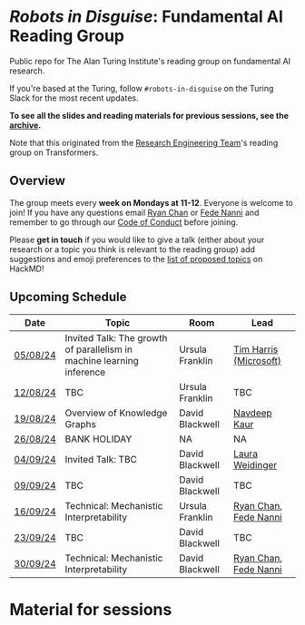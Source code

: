 # _Robots in Disguise_: Fundamental AI Reading Group

Public repo for The Alan Turing Institute's reading group on fundamental AI research.

If you're based at the Turing, follow `#robots-in-disguise` on the Turing Slack for the most recent updates.

**To see all the slides and reading materials for previous sessions, see the [archive](PREVIOUS.md).**

Note that this originated from the [Research Engineering Team](https://www.turing.ac.uk/research-engineering)'s reading group on Transformers.

## Overview

The group meets every <b>week on Mondays at 11-12</b>. Everyone is welcome to join! If you have any questions email [Ryan Chan](mailto:rchan@turing.ac.uk) or [Fede Nanni](mailto:fnanni@turing.ac.uk) and remember to go through our [Code of Conduct](CodeOfConduct.md) before joining.

Please **get in touch** if you would like to give a talk (either about your research or a topic you think is relevant to the reading group) add suggestions and emoji preferences to the [list of proposed topics](https://hackmd.io/4zHl_1G6Se-yumHTN48dqg?both) on HackMD!

## Upcoming Schedule

|Date | Topic | Room | Lead |
| --- | ----- | ---- | ---- |
| [05/08/24](#050824) | Invited Talk: The growth of parallelism in machine learning inference | Ursula Franklin | [Tim Harris (Microsoft)](https://timharris.uk/) |
| [12/08/24](#120824) | TBC | Ursula Franklin | TBC |
| [19/08/24](#190824) | Overview of Knowledge Graphs | David Blackwell |[Navdeep Kaur](https://www.turing.ac.uk/people/navdeep-kaur) |
| [26/08/24](#260824) | BANK HOLIDAY | NA | NA |
| [04/09/24](#020924) | Invited Talk: TBC | David Blackwell | [Laura Weidinger](https://scholar.google.com/citations?user=SFQLTCkAAAAJ&hl=en) |
| [09/09/24](#090924) | TBC | David Blackwell | TBC |
| [16/09/24](#160924) | Technical: Mechanistic Interpretability | Ursula Franklin | [Ryan Chan](https://github.com/rchan26), [Fede Nanni](https://github.com/fedenanni) |
| [23/09/24](#230924) | TBC | David Blackwell | TBC |
| [30/09/24](#300924) | Technical: Mechanistic Interpretability | David Blackwell | [Ryan Chan](https://github.com/rchan26), [Fede Nanni](https://github.com/fedenanni) |


# Material for sessions
